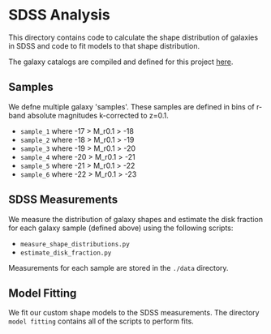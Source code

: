 # SDSS Analysis

This directory contains code to calculate the shape distribution of galaxies in SDSS and code to fit models to that shape distribution.

The galaxy catalogs are compiled and defined for this project [here](https://github.com/duncandc/galaxy_shapes/tree/master/data/SDSS_MAIN).


## Samples

We defne multiple galaxy 'samples'.  These samples are defined in bins of r-band absolute magnitudes k-corrected to z=0.1.

* `sample_1` where -17 > M_r0.1 > -18
* `sample_2` where -18 > M_r0.1 > -19
* `sample_3` where -19 > M_r0.1 > -20
* `sample_4` where -20 > M_r0.1 > -21
* `sample_5` where -21 > M_r0.1 > -22
* `sample_6` where -22 > M_r0.1 > -23


## SDSS Measurements

We measure the distribution of galaxy shapes and estimate the disk fraction for each galaxy sample (defined above) using the following scripts: 

* `measure_shape_distributions.py`
* `estimate_disk_fraction.py`

Measurements for each sample are stored in the `./data` directory.


## Model Fitting

We fit our custom shape models to the SDSS measurements.  The directory `model fitting` contains all of the scripts to perform fits.  


